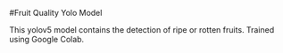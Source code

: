 #Fruit Quality Yolo Model

This yolov5 model contains the detection of ripe or rotten fruits. Trained using Google Colab.
